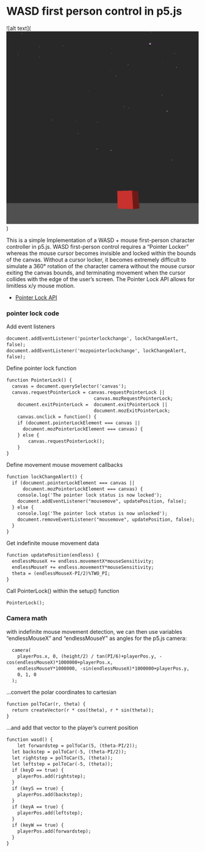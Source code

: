 # WASD first person control in p5.js

![alt text](![alt text](https://raw.githubusercontent.com/datramt/WASD-first-person-control-in-p5.js/gh-pages/WASD.png))

This is a simple Implementation of a WASD + mouse first-person character controller in p5.js. WASD first-person control requires a “Pointer Locker” whereas the mouse cursor becomes invisible and locked within the bounds of the canvas. Without a cursor locker, it becomes extremely difficult to simulate a 360° rotation of the character camera without the mouse cursor exiting the canvas bounds, and terminating movement when the cursor collides with the edge of the user’s screen. The Pointer Lock API allows for limitless x/y mouse motion. 

* [Pointer Lock API](https://developer.mozilla.org/en-US/docs/Web/API/Pointer_Lock_API)

### pointer lock code

Add event listeners
```
document.addEventListener('pointerlockchange', lockChangeAlert, false);
document.addEventListener('mozpointerlockchange', lockChangeAlert, false);
```

Define pointer lock function 

```
function PointerLock() {
  canvas = document.querySelector('canvas');
  canvas.requestPointerLock = canvas.requestPointerLock ||
   	                        	canvas.mozRequestPointerLock;
	document.exitPointerLock = 	document.exitPointerLock ||
   	                       		document.mozExitPointerLock;
	canvas.onclick = function() {
    if (document.pointerLockElement === canvas ||
      document.mozPointerLockElement === canvas) {
    } else {
		canvas.requestPointerLock();
    }
}

```
Define movement mouse movement callbacks
```
function lockChangeAlert() {
  if (document.pointerLockElement === canvas ||
      document.mozPointerLockElement === canvas) {
    console.log('The pointer lock status is now locked');
    document.addEventListener("mousemove", updatePosition, false);
  } else {
    console.log('The pointer lock status is now unlocked');
    document.removeEventListener("mousemove", updatePosition, false);
  }
}
```

Get indefinite mouse movement data 
```
function updatePosition(endless) {
  endlessMouseX += endless.movementX*mouseSensitivity;
  endlessMouseY += endless.movementY*mouseSensitivity;
  theta = (endlessMouseX-PI/2)%TWO_PI;
}
```

Call PointerLock() within the setup() function
```
PointerLock();
```

### Camera math

with indefinite mouse movement detection, we can then use variables “endlessMouseX” and “endlessMouseY” as angles for the p5.js camera:

```
  camera(
    playerPos.x, 0, (height/2) / tan(PI/6)+playerPos.y, -cos(endlessMouseX)*1000000+playerPos.x,
    endlessMouseY*1000000, -sin(endlessMouseX)*1000000+playerPos.y,
    0, 1, 0
  );
```

…convert the polar coordinates to cartesian

```
function polToCar(r, theta) {
  return createVector(r * cos(theta), r * sin(theta));
}
```

…and add that vector to the player’s current position

```
function wasd() {
	let forwardstep = polToCar(5, (theta-PI/2));
  let backstep = polToCar(-5, (theta-PI/2));
  let rightstep = polToCar(5, (theta));
  let leftstep = polToCar(-5, (theta));
  if (keyD == true) {
    playerPos.add(rightstep);
  }
  if (keyS == true) {
    playerPos.add(backstep);
  }
  if (keyA == true) {
    playerPos.add(leftstep);
  }
  if (keyW == true) {
    playerPos.add(forwardstep);
  }
}
```
